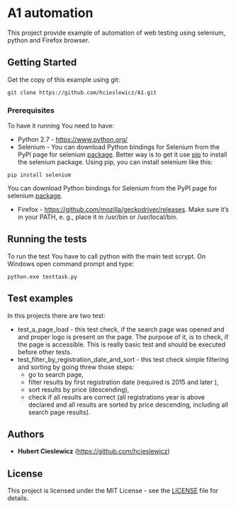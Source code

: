 # A1 automation

This project provide example of automation of web testing using selenium, python and Firefox browser.

## Getting Started

Get the copy of this example using git:
```
git clone https://github.com/hcieslewicz/A1.git
```


### Prerequisites

To have it running You need to have:
* Python 2.7 - https://www.python.org/
* Selenium - You can download Python bindings for Selenium from the PyPI page for selenium [package](https://pypi.python.org/pypi/selenium). Better way is to get it use [pip](https://pip.pypa.io/en/latest/installing/) to install the selenium package. Using pip, you can install selenium like this:
```
pip install selenium
```
You can download Python bindings for Selenium from the PyPI page for selenium [package](https://pypi.python.org/pypi/selenium). 
* Firefox - https://github.com/mozilla/geckodriver/releases. Make sure it’s in your PATH, e. g., place it in /usr/bin or /usr/local/bin.

## Running the tests

To run the test You have to call python with the main test scrypt. On Windows open command prompt and type:

```
python.exe testtask.py
```

## Test examples
In this projects there are two test:
* test_a_page_load - this test check, if the search page was opened and and proper logo is present on the page. The purpose of it, is to check, if the page is accessible. This is really basic test and should be executed before other tests.
* test_filter_by_registration_date_and_sort - this test check simple filtering and sorting by going threw those steps:
  - go to search page,
  - filter results by first registration date (required is 2015 and later ),
  - sort results by price (descending),
  - check if all results are correct (all registrations year is above declared and all results are sorted by price descending, including all search page results).

## Authors

* **Hubert Cieslewicz** (https://github.com/hcieslewicz)


## License

This project is licensed under the MIT License - see the [LICENSE](LICENSE) file for details.
